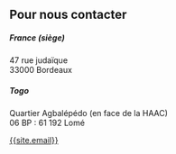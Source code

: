 <div id="contact" class="py-5">
  <div class="container py-4">
    <h2 class="text-primary font-weight-bold pb-4">Pour nous contacter</h2>
    <div class="row">
      <div class="col-12 col-lg-6 pb-4">
        <h5 class="pt-3">France (siège)</h5>
        <p>
          47 rue judaïque
          <br>33000 Bordeaux
        </p>
        <h5 class="pt-3">Togo</h5>
        <p>
          Quartier Agbalépédo (en face de la HAAC)
          <br>06 BP : 61 192 Lomé
        </p>
        <p class="pt-3">
          <i class="fas fa-fw mr-3 mt-1 fa-lg text-dark fa-envelope"></i>
          <a href="mailto:{{site.email}}">{{site.email}}</a>
        </p>
      </div>
      <div class="col-12 col-lg-6">
        <div id='map' style='width: 100%; height: 300px;'></div>
      </div>
    </div>
  </div>
</div>

<!-- Mapbox -->

<script src='https://api.mapbox.com/mapbox-gl-js/v1.4.1/mapbox-gl.js'></script>
<script>
  mapboxgl.accessToken = 'pk.eyJ1IjoiYmVub29lbmVyZ2llcyIsImEiOiJjanVvODFzMGMycmhoNDFvYXRpZGdneDd6In0.DVAcLunVw8zcRUC2IcuVig';
  var map = new mapboxgl.Map({
    container: 'map',
    style: 'mapbox://styles/mapbox/light-v10'
  });
  const bounds = new mapboxgl.LngLatBounds();
  var locations = [
    {
      name: 'headquarters',
      lat: 44.841552,
      lng: -0.583664
    },
    {
      name: 'togo',
      lat: 6.1924472,
      lng: 1.2036118
    }
  ];
  locations.forEach((location) => {
    new mapboxgl.Marker()
      .setLngLat([location.lng,location.lat])
      .addTo(map);
    bounds.extend([location.lng, location.lat ]);
  });
  map.fitBounds(bounds, { padding: 70, maxZoom: 2, duration: 0 });
  map.addControl(new mapboxgl.NavigationControl());
</script>

